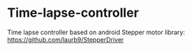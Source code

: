 # Time-lapse-controller
Time lapse controller based on android
Stepper motor library: https://github.com/laurb9/StepperDriver
